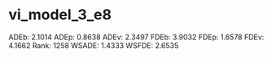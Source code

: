# vi_model_3_e8

ADEb: 2.1014
ADEp: 0.8638
ADEv: 2.3497
FDEb: 3.9032
FDEp: 1.6578
FDEv: 4.1662
Rank: 1258
WSADE: 1.4333
WSFDE: 2.6535